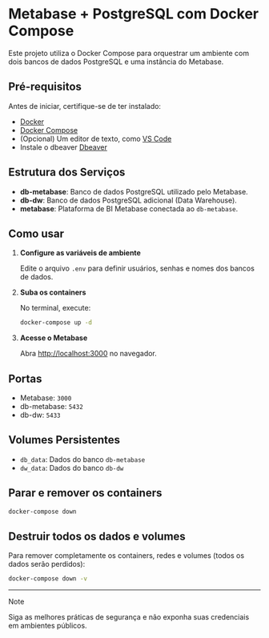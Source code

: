 # Metabase + PostgreSQL com Docker Compose

Este projeto utiliza o Docker Compose para orquestrar um ambiente com dois bancos de dados PostgreSQL e uma instância do Metabase.

## Pré-requisitos

Antes de iniciar, certifique-se de ter instalado:

- [Docker](https://www.docker.com/get-started)
- [Docker Compose](https://docs.docker.com/compose/install/)
- (Opcional) Um editor de texto, como [VS Code](https://code.visualstudio.com/)
- Instale o dbeaver [Dbeaver](https://dbeaver.io/)
## Estrutura dos Serviços

- **db-metabase**: Banco de dados PostgreSQL utilizado pelo Metabase.
- **db-dw**: Banco de dados PostgreSQL adicional (Data Warehouse).
- **metabase**: Plataforma de BI Metabase conectada ao `db-metabase`.

## Como usar

1. **Configure as variáveis de ambiente**

   Edite o arquivo `.env` para definir usuários, senhas e nomes dos bancos de dados.

2. **Suba os containers**

   No terminal, execute:
   ```sh
   docker-compose up -d
   ```

3. **Acesse o Metabase**

   Abra [http://localhost:3000](http://localhost:3000) no navegador.

## Portas

- Metabase: `3000`
- db-metabase: `5432`
- db-dw: `5433`

## Volumes Persistentes

- `db_data`: Dados do banco `db-metabase`
- `dw_data`: Dados do banco `db-dw`

## Parar e remover os containers

```sh
docker-compose down
```

## Destruir todos os dados e volumes

Para remover completamente os containers, redes e volumes (todos os dados serão perdidos):

```sh
docker-compose down -v
```

---

> [!NOTE] 
> Siga as melhores práticas de segurança e não exponha suas credenciais em ambientes públicos.